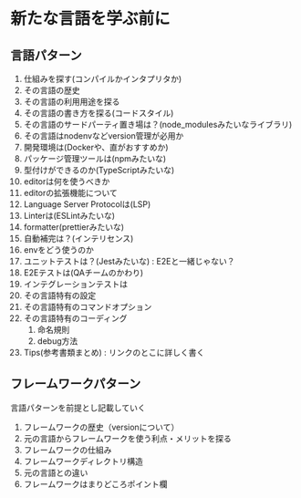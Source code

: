 # 新たな言語を学ぶ前に

## 言語パターン

1. 仕組みを探す(コンパイルかインタプリタか)
2. その言語の歴史
3. その言語の利用用途を探る
4. その言語の書き方を探る(コードスタイル)
5. その言語のサードパーティ置き場は？(node_modulesみたいなライブラリ)
6. その言語はnodenvなどversion管理が必用か
7. 開発環境は(Dockerや、直がおすすめか)
8. パッケージ管理ツールは(npmみたいな)
9. 型付けができるのか(TypeScriptみたいな)
10. editorは何を使うべきか
11. editorの拡張機能について
12. Language Server Protocolは(LSP)
13. Linterは(ESLintみたいな)
14. formatter(prettierみたいな)
15. 自動補完は？(インテリセンス)
16. envをどう使うのか
17. ユニットテストは？(Jestみたいな) : E2Eと一緒じゃない？
18. E2Eテストは(QAチームのかわり)
19. インテグレーションテストは
20. その言語特有の設定
21. その言語特有のコマンドオプション
22. その言語特有のコーディング
    1.  命名規則
    2.  debug方法
23. Tips(参考書類まとめ) : リンクのとこに詳しく書く


## フレームワークパターン

言語パターンを前提とし記載していく

1. フレームワークの歴史（versionについて）
2. 元の言語からフレームワークを使う利点・メリットを探る
3. フレームワークの仕組み
4. フレームワークディレクトリ構造
5. 元の言語との違い
6. フレームワークはまりどころポイント欄

